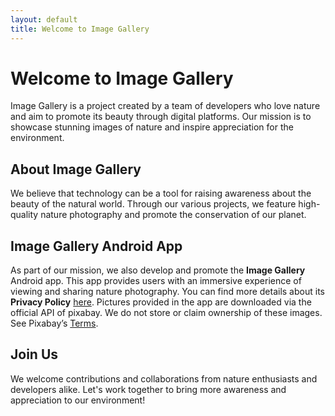 ```yaml
---
layout: default
title: Welcome to Image Gallery
---
```


# Welcome to Image Gallery

Image Gallery is a project created by a team of developers who love nature and aim to promote its beauty through digital platforms. Our mission is to showcase stunning images of nature and inspire appreciation for the environment.

## About Image Gallery
We believe that technology can be a tool for raising awareness about the beauty of the natural world. Through our various projects, we feature high-quality nature photography and promote the conservation of our planet.

## Image Gallery Android App
As part of our mission, we also develop and promote the **Image Gallery** Android app. This app provides users with an immersive experience of viewing and sharing nature photography. You can find more details about its **Privacy Policy** [here](Privacy_Policy.md).
Pictures provided in the app are downloaded via the official API of pixabay.
We do not store or claim ownership of these images. See Pixabay’s [Terms](https://pixabay.com/service/terms/).

## Join Us
We welcome contributions and collaborations from nature enthusiasts and developers alike. Let's work together to bring more awareness and appreciation to our environment!
